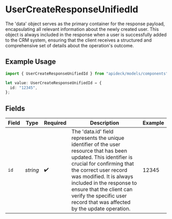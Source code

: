 # UserCreateResponseUnifiedId

The 'data' object serves as the primary container for the response payload, encapsulating all relevant information about the newly created user. This object is always included in the response when a user is successfully added to the CRM system, ensuring that the client receives a structured and comprehensive set of details about the operation's outcome.

## Example Usage

```typescript
import { UserCreateResponseUnifiedId } from "apideck/models/components";

let value: UserCreateResponseUnifiedId = {
  id: "12345",
};
```

## Fields

| Field                                                                                                                                                                                                                                                                                                                                | Type                                                                                                                                                                                                                                                                                                                                 | Required                                                                                                                                                                                                                                                                                                                             | Description                                                                                                                                                                                                                                                                                                                          | Example                                                                                                                                                                                                                                                                                                                              |
| ------------------------------------------------------------------------------------------------------------------------------------------------------------------------------------------------------------------------------------------------------------------------------------------------------------------------------------ | ------------------------------------------------------------------------------------------------------------------------------------------------------------------------------------------------------------------------------------------------------------------------------------------------------------------------------------ | ------------------------------------------------------------------------------------------------------------------------------------------------------------------------------------------------------------------------------------------------------------------------------------------------------------------------------------ | ------------------------------------------------------------------------------------------------------------------------------------------------------------------------------------------------------------------------------------------------------------------------------------------------------------------------------------ | ------------------------------------------------------------------------------------------------------------------------------------------------------------------------------------------------------------------------------------------------------------------------------------------------------------------------------------ |
| `id`                                                                                                                                                                                                                                                                                                                                 | *string*                                                                                                                                                                                                                                                                                                                             | :heavy_check_mark:                                                                                                                                                                                                                                                                                                                   | The 'data.id' field represents the unique identifier of the user resource that has been updated. This identifier is crucial for confirming that the correct user record was modified. It is always included in the response to ensure that the client can verify the specific user record that was affected by the update operation. | 12345                                                                                                                                                                                                                                                                                                                                |